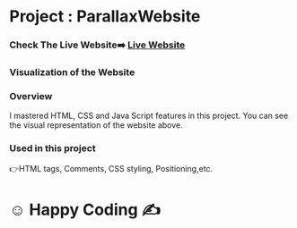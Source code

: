 # Project : ParallaxWebsite

### Check The Live Website➡️ [Live Website](https://parallaxpageproject.netlify.app/)

### Visualization of the Website

### Overview
I mastered HTML, CSS and Java Script features in this project. You can see the visual representation of the website above.

### Used in this project
👉HTML tags, Comments, CSS styling, Positioning,etc.

# ☺ Happy Coding ✍


